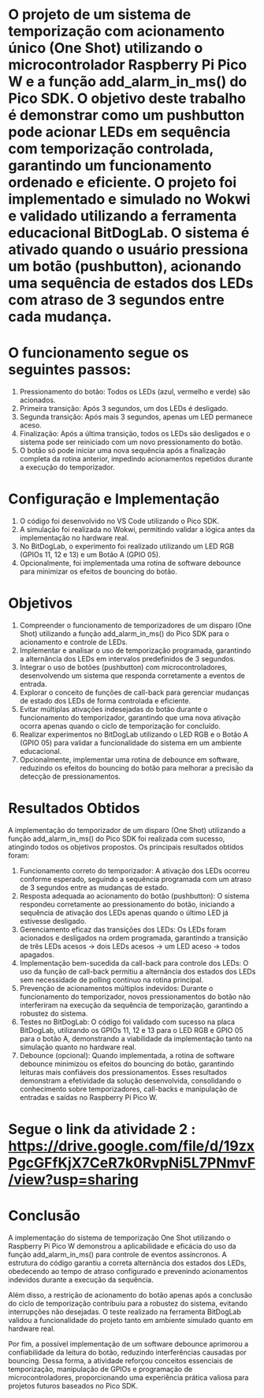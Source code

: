 # O projeto de um sistema de temporização com acionamento único (One Shot) utilizando o microcontrolador Raspberry Pi Pico W e a função add_alarm_in_ms() do Pico SDK. O objetivo deste trabalho é demonstrar como um pushbutton pode acionar LEDs em sequência com temporização controlada, garantindo um funcionamento ordenado e eficiente. O projeto foi implementado e simulado no Wokwi e validado utilizando a ferramenta educacional BitDogLab.  O sistema é ativado quando o usuário pressiona um botão (pushbutton), acionando uma sequência de estados dos LEDs com atraso de 3 segundos entre cada mudança.

# O funcionamento segue os seguintes passos:
1) Pressionamento do botão: Todos os LEDs (azul, vermelho e verde) são acionados.
2) Primeira transição: Após 3 segundos, um dos LEDs é desligado.
3) Segunda transição: Após mais 3 segundos, apenas um LED permanece aceso.
4) Finalização: Após a última transição, todos os LEDs são desligados e o sistema pode ser reiniciado com um novo pressionamento do botão.
5) O botão só pode iniciar uma nova sequência após a finalização completa da rotina anterior, impedindo acionamentos repetidos durante a execução do temporizador.

# Configuração e Implementação
1) O código foi desenvolvido no VS Code utilizando o Pico SDK.
2) A simulação foi realizada no Wokwi, permitindo validar a lógica antes da implementação no hardware real.
3) No BitDogLab, o experimento foi realizado utilizando um LED RGB (GPIOs 11, 12 e 13) e um Botão A (GPIO 05).
4) Opcionalmente, foi implementada uma rotina de software debounce para minimizar os efeitos de bouncing do botão.

# Objetivos
1) Compreender o funcionamento de temporizadores de um disparo (One Shot) utilizando a função add_alarm_in_ms() do Pico SDK para o acionamento e controle de LEDs.
2) Implementar e analisar o uso de temporização programada, garantindo a alternância dos LEDs em intervalos predefinidos de 3 segundos.
3) Integrar o uso de botões (pushbutton) com microcontroladores, desenvolvendo um sistema que responda corretamente a eventos de entrada.
4) Explorar o conceito de funções de call-back para gerenciar mudanças de estado dos LEDs de forma controlada e eficiente.
5) Evitar múltiplas ativações indesejadas do botão durante o funcionamento do temporizador, garantindo que uma nova ativação ocorra apenas quando o ciclo de temporização for concluído.
6) Realizar experimentos no BitDogLab utilizando o LED RGB e o Botão A (GPIO 05) para validar a funcionalidade do sistema em um ambiente educacional.
7) Opcionalmente, implementar uma rotina de debounce em software, reduzindo os efeitos do bouncing do botão para melhorar a precisão da detecção de pressionamentos.

# Resultados Obtidos
A implementação do temporizador de um disparo (One Shot) utilizando a função add_alarm_in_ms() do Pico SDK foi realizada com sucesso, atingindo todos os objetivos propostos. Os principais resultados obtidos foram:

1) Funcionamento correto do temporizador: A ativação dos LEDs ocorreu conforme esperado, seguindo a sequência programada com um atraso de 3 segundos entre as mudanças de estado.
2) Resposta adequada ao acionamento do botão (pushbutton): O sistema respondeu corretamente ao pressionamento do botão, iniciando a sequência de ativação dos LEDs apenas quando o último LED já estivesse desligado.
3) Gerenciamento eficaz das transições dos LEDs: Os LEDs foram acionados e desligados na ordem programada, garantindo a transição de três LEDs acesos → dois LEDs acesos → um LED aceso → todos apagados.
4) Implementação bem-sucedida da call-back para controle dos LEDs: O uso da função de call-back permitiu a alternância dos estados dos LEDs sem necessidade de polling contínuo na rotina principal.
5) Prevenção de acionamentos múltiplos indevidos: Durante o funcionamento do temporizador, novos pressionamentos do botão não interferiram na execução da sequência de temporização, garantindo a robustez do sistema.
6) Testes no BitDogLab: O código foi validado com sucesso na placa BitDogLab, utilizando os GPIOs 11, 12 e 13 para o LED RGB e GPIO 05 para o botão A, demonstrando a viabilidade da implementação tanto na simulação quanto no hardware real.
7) Debounce (opcional): Quando implementada, a rotina de software debounce minimizou os efeitos do bouncing do botão, garantindo leituras mais confiáveis dos pressionamentos.
Esses resultados demonstram a efetividade da solução desenvolvida, consolidando o conhecimento sobre temporizadores, call-backs e manipulação de entradas e saídas no Raspberry Pi Pico W.


# Segue o link da atividade 2 : https://drive.google.com/file/d/19zxPgcGFfKjX7CeR7k0RvpNi5L7PNmvF/view?usp=sharing

# Conclusão
A implementação do sistema de temporização One Shot utilizando o Raspberry Pi Pico W demonstrou a aplicabilidade e eficácia do uso da função add_alarm_in_ms() para controle de eventos assíncronos. A estrutura do código garantiu a correta alternância dos estados dos LEDs, obedecendo ao tempo de atraso configurado e prevenindo acionamentos indevidos durante a execução da sequência.

Além disso, a restrição de acionamento do botão apenas após a conclusão do ciclo de temporização contribuiu para a robustez do sistema, evitando interrupções não desejadas. O teste realizado na ferramenta BitDogLab validou a funcionalidade do projeto tanto em ambiente simulado quanto em hardware real.

Por fim, a possível implementação de um software debounce aprimorou a confiabilidade da leitura do botão, reduzindo interferências causadas por bouncing. Dessa forma, a atividade reforçou conceitos essenciais de temporização, manipulação de GPIOs e programação de microcontroladores, proporcionando uma experiência prática valiosa para projetos futuros baseados no Pico SDK.



